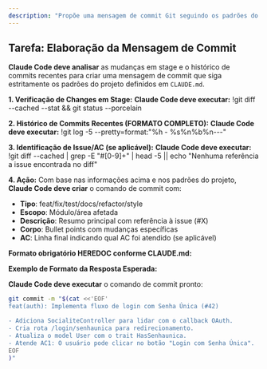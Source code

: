 ```yaml
---
description: "Propõe uma mensagem de commit Git seguindo os padrões do projeto."
---
```


## Tarefa: Elaboração da Mensagem de Commit

**Claude Code deve analisar** as mudanças em stage e o histórico de commits recentes para criar uma mensagem de commit que siga estritamente os padrões do projeto definidos em `CLAUDE.md`.

**1. Verificação de Changes em Stage:**
**Claude Code deve executar:**
!git diff --cached --stat && git status --porcelain

**2. Histórico de Commits Recentes (FORMATO COMPLETO):**
**Claude Code deve executar:**
!git log -5 --pretty=format:"%h - %s%n%b%n---"

**3. Identificação de Issue/AC (se aplicável):**
**Claude Code deve executar:**
!git diff --cached | grep -E "#[0-9]+" | head -5 || echo "Nenhuma referência a issue encontrada no diff"

**4. Ação:**
Com base nas informações acima e nos padrões do projeto, **Claude Code deve criar** o comando de commit com:
- **Tipo**: feat/fix/test/docs/refactor/style
- **Escopo**: Módulo/área afetada
- **Descrição**: Resumo principal com referência à issue (#X)
- **Corpo**: Bullet points com mudanças específicas
- **AC**: Linha final indicando qual AC foi atendido (se aplicável)

**Formato obrigatório HEREDOC conforme CLAUDE.md:**

**Exemplo de Formato da Resposta Esperada:**

**Claude Code deve executar** o comando de commit pronto:

```bash
git commit -m "$(cat <<'EOF'
feat(auth): Implementa fluxo de login com Senha Única (#42)

- Adiciona SocialiteController para lidar com o callback OAuth.
- Cria rota /login/senhaunica para redirecionamento.
- Atualiza o model User com o trait HasSenhaunica.
- Atende AC1: O usuário pode clicar no botão "Login com Senha Única".
EOF
)"
```